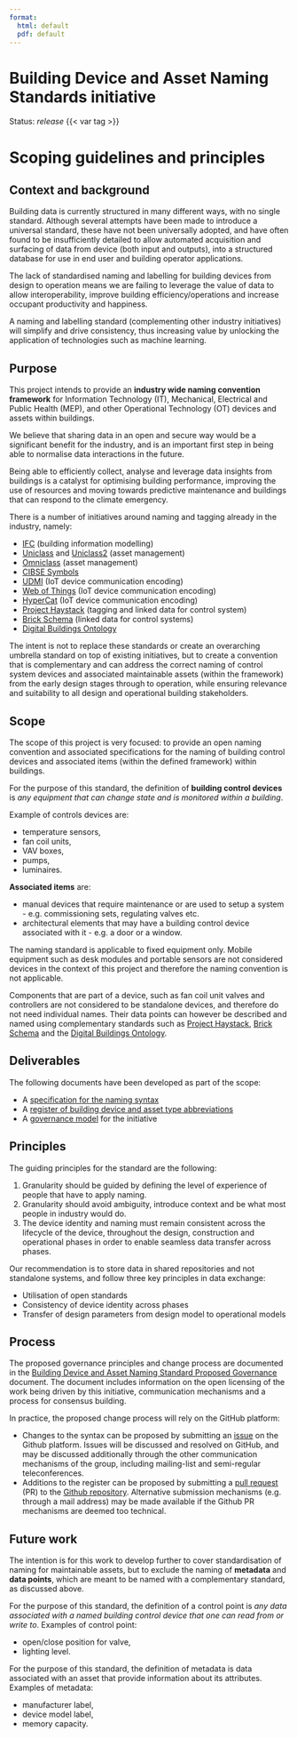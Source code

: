 ```yaml
---
format: 
  html: default
  pdf: default
---
```


# Building Device and Asset Naming Standards initiative

Status: *release* {{< var tag >}}

# Scoping guidelines and principles

## Context and background

Building data is currently structured in many different ways, with no single standard. Although several attempts have been made to introduce a universal standard, these have not been universally adopted, and have often found to be insufficiently detailed to allow automated acquisition and surfacing of data from device (both input and outputs), into a structured database for use in end user and building operator applications.

The lack of standardised naming and labelling for building devices from design to operation means we are failing to leverage the value of data to allow interoperability, improve building efficiency/operations and increase occupant productivity and happiness. 

A naming and labelling standard (complementing other industry initiatives) will simplify and drive consistency, thus increasing value by unlocking the application of technologies such as machine learning.  

## Purpose

This project intends to provide an **industry wide naming convention framework** for  Information Technology (IT), Mechanical, Electrical and Public Health (MEP), and other Operational Technology (OT) devices and assets within buildings.

We believe that sharing data in an open and secure way would be a significant benefit for the industry, and is an important first step in being able to normalise data interactions in the future. 

Being able to efficiently collect, analyse and leverage data insights from buildings is a catalyst for optimising building performance, improving the use of resources and moving towards predictive maintenance and buildings that can respond to the climate emergency.

There is a number of initiatives around naming and tagging already in the industry, namely:

* [IFC](https://technical.buildingsmart.org/standards/ifc/ifc-schema-specifications/) (building information modelling)
* [Uniclass](https://www.thenbs.com/our-tools/uniclass-2015) and [Uniclass2](http://www.cpic.org.uk/uniclass2/) (asset management)
* [Omniclass](https://www.csiresources.org/standards/omniclass) (asset management)
* [CIBSE Symbols](https://www.cibse.org/knowledge/digital-knowledge-tools/symbols)
* [UDMI](https://github.com/faucetsdn/udmi) (IoT device communication encoding)
* [Web of Things](https://www.w3.org/WoT/) (IoT device communication encoding)
* [HyperCat](https://hypercatiot.github.io/) (IoT device communication encoding)
* [Project Haystack](https://project-haystack.org/) (tagging and linked data for control system)
* [Brick Schema](https://brickschema.org/) (linked data for control systems)
* [Digital Buildings Ontology](https://github.com/google/digitalbuildings)

The intent is not to replace these standards or create an overarching umbrella standard on top of existing initiatives, but to create a convention that is complementary and can address the correct naming of control system devices and associated maintainable assets (within the framework) from the early design stages through to operation, while ensuring relevance and suitability to all design and operational building stakeholders.

## Scope

The scope of this project is very focused: to provide an open naming convention and associated specifications for the naming of building control devices and associated items (within the defined framework) within buildings.

For the purpose of this standard, the definition of **building control devices** is _any equipment that can change state and is monitored within a building_. 

Example of controls devices are:

* temperature sensors,
* fan coil units,
* VAV boxes,
* pumps,
* luminaires.

**Associated items** are:

* manual devices that require maintenance or are used to setup a system - e.g. commissioning sets, regulating valves etc.
* architectural elements that may have a building control device associated with it - e.g. a door or a window.

The naming standard is applicable to fixed equipment only. Mobile equipment such as desk modules and portable sensors are not considered devices in the context of this project and therefore the naming convention is not applicable. 

Components that are part of a device, such as fan coil unit valves and controllers are not considered to be standalone devices, and therefore do not need individual names. Their data points can however be described and named using complementary standards such as [Project Haystack](https://project-haystack.org/),  [Brick Schema](https://brickschema.org/) and the [Digital Buildings Ontology](https://github.com/google/digitalbuildings).

## Deliverables

The following documents have been developed as part of the scope:

* A [specification for the naming syntax](BDNS_Specification_naming_syntax.md)
* A [register of building device and asset type abbreviations](BDNS_Abbreviations_Register.csv)
* A [governance model](BDNS_Governance_model.md) for the initiative

## Principles

The guiding principles for the standard are the following:

1. Granularity should be guided by defining the level of experience of people that have to apply naming.
2. Granularity should avoid ambiguity, introduce context and be what most people in industry would do.
3. The device identity and naming must remain consistent across the lifecycle of the device, throughout the design, construction and operational phases in order to enable seamless data transfer across phases.

Our recommendation is to store data in shared repositories and not standalone systems, and follow three key principles in data exchange:

* Utilisation of open standards
* Consistency of device identity across phases
* Transfer of design parameters from design model to operational models

## Process

The proposed governance principles and change process are documented in the [Building Device and Asset Naming Standard Proposed Governance](https://docs.google.com/document/d/141jJWvlckhQtMX-F310I1KpWGwD7rvurKyeMpwVq_-g/edit#) document. The document includes information on the open licensing of the work being driven by this initiative, communication mechanisms and a process for consensus building.

In practice, the proposed change process will rely on the GitHub platform:

* Changes to the syntax can be proposed by submitting an [issue](https://github.com/theodi/BDNS/issues) on the Github platform. Issues will be discussed and resolved on GitHub, and may be discussed additionally through the other communication mechanisms of the group, including mailing-list and semi-regular teleconferences.
* Additions to the register can be proposed by submitting a [pull request](https://docs.github.com/en/free-pro-team@latest/github/collaborating-with-issues-and-pull-requests/about-pull-requests) (PR) to the [Github repository](https://github.com/theodi/BDNS). Alternative submission mechanisms (e.g. through a mail address) may be made available if the Github PR mechanisms are deemed too technical.

## Future work

The intention is for this work to develop further to cover standardisation of naming for maintainable assets, but to exclude the naming of **metadata** and **data points**, which are meant to be named with a complementary standard, as discussed above.

For the purpose of this standard, the definition of a control point is _any data associated with a named building control device that one can read from or write to_. Examples of control point:

*   open/close position for valve,
*   lighting level.

For the purpose of this standard, the definition of metadata is data associated with an asset that provide information about its attributes. Examples of metadata:

*   manufacturer label,
*   device model label,
*   memory capacity.
